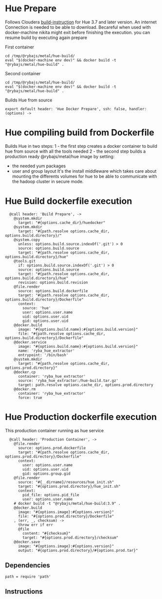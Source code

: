 
#  Hue Prepare

Follows Cloudera [build-instruction][cloudera-hue] for Hue 3.7 and later version.
An internet Connection is needed to be able to download.
Becareful when used with docker-machine nikita might exit before finishing
the execution. you can resume build by executing again prepare

First container
```
cd /tmp/@rybajs/metal/hue-build/
eval "$(docker-machine env dev)" && docker build -t "@rybajs/metal/hue-build" .
```

Second container
```
cd /tmp/@rybajs/metal/hue-build/
eval "$(docker-machine env dev)" && docker build -t "@rybajs/metal/hue-build" .
```

Builds Hue from source


    export default header: 'Hue Docker Prepare', ssh: false, handler: (options) ->

# Hue compiling build from Dockerfile

Builds Hue in two steps:
1 - the first step creates a docker container to build hue from source with all the tools needed
2 - the second step builds a production ready @rybajs/metal/hue image by setting:
  * the needed yum packages
  * user and group layout
It's the install middleware which takes care about mounting the differents volumes
for hue to be able to communicate with the hadoop cluster in secure mode.

# Hue Build dockerfile execution

      @call header: 'Build Prepare', ->
        @system.mkdir
          target: "#{options.cache_dir}/huedocker"
        @system.mkdir
          target: "#{path.resolve options.cache_dir, options.build.directory}/"
        @system.copy
          unless: options.build.source.indexOf('.git') > 0
          source: options.build.source
          target: "#{path.resolve options.cache_dir, options.build.directory}/hue"
        @tools.git
          if: options.build.source.indexOf('.git') > 0
          source: options.build.source
          target: "#{path.resolve options.cache_dir, options.build.directory}/hue"
          revision: options.build.revision
        @file.render
          source: options.build.dockerfile
          target: "#{path.resolve options.cache_dir, options.build.directory}/Dockerfile"
          context:
            source: 'hue'
            user: options.user.name
            uid: options.user.uid
            gid: options.user.uid
        @docker.build
          image: "#{options.build.name}:#{options.build.version}"
          file: "#{path.resolve options.cache_dir, options.build.directory}/Dockerfile"
        @docker.service
          image: "#{options.build.name}:#{options.build.version}"
          name: 'ryba_hue_extractor'
          entrypoint: '/bin/bash'
        @system.mkdir
          target: "#{path.resolve options.cache_dir, options.prod.directory}"
        @docker.cp
          container: 'ryba_hue_extractor'
          source: 'ryba_hue_extractor:/hue-build.tar.gz'
          target: path.resolve options.cache_dir, options.prod.directory
        @docker.rm
          container: 'ryba_hue_extractor'
          force: true

# Hue Production dockerfile execution

This production container running as hue service

      @call header: 'Production Container', ->
        @file.render
          source: options.prod.dockerfile
          target: "#{path.resolve options.cache_dir, options.prod.directory}/Dockerfile"
          context:
            user: options.user.name
            uid: options.user.uid
            gid: options.group.gid
        @file.render
          source: "#{__dirname}/resources/hue_init.sh"
          target: "#{options.prod.directory}/hue_init.sh"
          context:
            pid_file: options.pid_file
            user: options.user.name
        # docker build -t "@rybajs/metal/hue-build:3.9" .
        @docker.build
          image: "#{options.image}:#{options.version}"
          file: "#{options.prod.directory}/Dockerfile"
        , (err, _, checksum) ->
          throw err if err
          @file
            content: "#{checksum}"
            target: "#{options.prod.directory}/checksum"
        @docker.save
          image: "#{options.image}:#{options.version}"
          output: "#{options.prod.directory}/#{options.prod.tar}"

## Dependencies

    path = require 'path'

## Instructions

[cloudera-hue]:(https://github.com/cloudera/hue#development-prerequisites)

